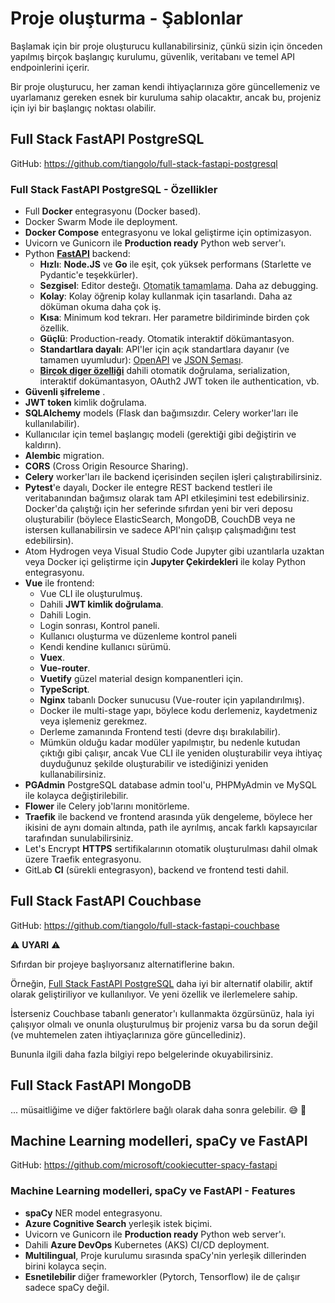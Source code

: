 # Proje oluşturma - Şablonlar

Başlamak için bir proje oluşturucu kullanabilirsiniz, çünkü sizin için önceden yapılmış birçok başlangıç ​​kurulumu, güvenlik, veritabanı ve temel API endpoinlerini içerir.

Bir proje oluşturucu, her zaman kendi ihtiyaçlarınıza göre güncellemeniz ve uyarlamanız gereken esnek bir kuruluma sahip olacaktır, ancak bu, projeniz için iyi bir başlangıç ​​noktası olabilir.

## Full Stack FastAPI PostgreSQL

GitHub: <a href="https://github.com/tiangolo/full-stack-fastapi-postgresql" class="external-link" target="_blank">https://github.com/tiangolo/full-stack-fastapi-postgresql</a>

### Full Stack FastAPI PostgreSQL - Özellikler

- Full **Docker** entegrasyonu (Docker based).
- Docker Swarm Mode ile deployment.
- **Docker Compose** entegrasyonu ve lokal geliştirme için optimizasyon.
- Uvicorn ve Gunicorn ile **Production ready** Python web server'ı.
- Python <a href="https://github.com/fastapi/fastapi" class="external-link" target="_blank">**FastAPI**</a> backend:
  - **Hızlı**: **Node.JS** ve **Go** ile eşit, çok yüksek performans (Starlette ve Pydantic'e teşekkürler).
  - **Sezgisel**: Editor desteğı. <abbr title="auto-complete, IntelliSense gibi isimlerle de bilinir">Otomatik tamamlama</abbr>. Daha az debugging.
  - **Kolay**: Kolay öğrenip kolay kullanmak için tasarlandı. Daha az döküman okuma daha çok iş.
  - **Kısa**: Minimum kod tekrarı. Her parametre bildiriminde birden çok özellik.
  - **Güçlü**: Production-ready. Otomatik interaktif dökümantasyon.
  - **Standartlara dayalı**: API'ler için açık standartlara dayanır (ve tamamen uyumludur): <a href="https://github.com/OAI/OpenAPI-Specification" class="external-link" target="_blank">OpenAPI</a> ve <a href="https://json-schema.org/" class="external-link" target="_blank">JSON Şeması</a>.
  - <a href="https://fastapi.tiangolo.com/features/" class="external-link" target="_blank">**Birçok diger özelliği**</a> dahili otomatik doğrulama, serialization, interaktif dokümantasyon, OAuth2 JWT token ile authentication, vb.
- **Güvenli şifreleme** .
- **JWT token** kimlik doğrulama.
- **SQLAlchemy** models (Flask dan bağımsızdır. Celery worker'ları ile kullanılabilir).
- Kullanıcılar için temel başlangıç ​​modeli (gerektiği gibi değiştirin ve kaldırın).
- **Alembic** migration.
- **CORS** (Cross Origin Resource Sharing).
- **Celery** worker'ları ile backend içerisinden seçilen işleri çalıştırabilirsiniz.
- **Pytest**'e dayalı, Docker ile entegre REST backend testleri ile veritabanından bağımsız olarak tam API etkileşimini test edebilirsiniz. Docker'da çalıştığı için her seferinde sıfırdan yeni bir veri deposu oluşturabilir (böylece ElasticSearch, MongoDB, CouchDB veya ne istersen kullanabilirsin ve sadece API'nin çalışıp çalışmadığını test edebilirsin).
- Atom Hydrogen veya Visual Studio Code Jupyter gibi uzantılarla uzaktan veya Docker içi geliştirme için **Jupyter Çekirdekleri** ile kolay Python entegrasyonu.
- **Vue** ile frontend:
  - Vue CLI ile oluşturulmuş.
  - Dahili **JWT kimlik doğrulama**.
  - Dahili Login.
  - Login sonrası, Kontrol paneli.
  - Kullanıcı oluşturma ve düzenleme kontrol paneli
  - Kendi kendine kullanıcı sürümü.
  - **Vuex**.
  - **Vue-router**.
  - **Vuetify** güzel material design kompanentleri için.
  - **TypeScript**.
  - **Nginx** tabanlı Docker sunucusu (Vue-router için yapılandırılmış).
  - Docker ile multi-stage yapı, böylece kodu derlemeniz, kaydetmeniz veya işlemeniz gerekmez.
  - Derleme zamanında Frontend testi (devre dışı bırakılabilir).
  - Mümkün olduğu kadar modüler yapılmıştır, bu nedenle kutudan çıktığı gibi çalışır, ancak Vue CLI ile yeniden oluşturabilir veya ihtiyaç duyduğunuz şekilde oluşturabilir ve istediğinizi yeniden kullanabilirsiniz.
- **PGAdmin** PostgreSQL database admin tool'u, PHPMyAdmin ve MySQL ile kolayca değiştirilebilir.
- **Flower** ile Celery job'larını monitörleme.
- **Traefik** ile backend ve frontend arasında yük dengeleme, böylece her ikisini de aynı domain altında, path ile ayrılmış, ancak farklı kapsayıcılar tarafından sunulabilirsiniz.
- Let's Encrypt **HTTPS** sertifikalarının otomatik oluşturulması dahil olmak üzere Traefik entegrasyonu.
- GitLab **CI** (sürekli entegrasyon), backend ve frontend testi dahil.

## Full Stack FastAPI Couchbase

GitHub: <a href="https://github.com/tiangolo/full-stack-fastapi-couchbase" class="external-link" target="_blank">https://github.com/tiangolo/full-stack-fastapi-couchbase</a>

⚠️ **UYARI** ⚠️

Sıfırdan bir projeye başlıyorsanız alternatiflerine bakın.

Örneğin, <a href="https://github.com/tiangolo/full-stack-fastapi-postgresql" class="external-link" target="_blank">Full Stack FastAPI PostgreSQL</a> daha iyi bir alternatif olabilir, aktif olarak geliştiriliyor ve kullanılıyor. Ve yeni özellik ve ilerlemelere sahip.

İsterseniz Couchbase tabanlı generator'ı kullanmakta özgürsünüz, hala iyi çalışıyor olmalı ve onunla oluşturulmuş bir projeniz varsa bu da sorun değil (ve muhtemelen zaten ihtiyaçlarınıza göre güncellediniz).

Bununla ilgili daha fazla bilgiyi repo belgelerinde okuyabilirsiniz.

## Full Stack FastAPI MongoDB

... müsaitliğime ve diğer faktörlere bağlı olarak daha sonra gelebilir. 😅 🎉

## Machine Learning modelleri, spaCy ve FastAPI

GitHub: <a href="https://github.com/microsoft/cookiecutter-spacy-fastapi" class="external-link" target="_blank">https://github.com/microsoft/cookiecutter-spacy-fastapi</a>

### Machine Learning modelleri, spaCy ve FastAPI - Features

- **spaCy** NER model entegrasyonu.
- **Azure Cognitive Search** yerleşik istek biçimi.
- Uvicorn ve Gunicorn ile **Production ready** Python web server'ı.
- Dahili **Azure DevOps** Kubernetes (AKS) CI/CD deployment.
- **Multilingual**, Proje kurulumu sırasında spaCy'nin yerleşik dillerinden birini kolayca seçin.
- **Esnetilebilir** diğer frameworkler (Pytorch, Tensorflow) ile de çalışır sadece spaCy değil.

